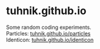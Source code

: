 # tuhnik.github.io

Some random coding experiments.\
Particles: [tuhnik.github.io/particles](https://tuhnik.github.io/particles/)\
Identicon: [tuhnik.github.io/identicon](https://tuhnik.github.io/particles/)

